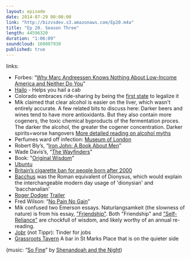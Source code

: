 ```yaml
---
layout: episode
date: 2014-07-29 00:00:00
link: "http://bizvsdev.s3.amazonaws.com/Ep20.m4a"
title: "Ep 20. Season Three"
length: 44596320
duration: "1:06:09"
soundcloud: 160807930
published: true
---
```


links:

- Forbes: “[Why Marc Andreessen Knows Nothing About Low-Income America and Neither Do You](http://www.forbes.com/sites/ciarabyrne/2014/06/30/marc-andreessen-low-income-america-yo/)”
- [Hailo](https://hailocab.com/nyc) - Helps you hail a cab
- Colorado embraces ride-sharing by being the [first state](http://www.denverpost.com/business/ci_25907057/colorado-first-authorize-lyft-and-ubers-ridesharing-services) to legalize it
- Mik claimed that clear alcohol is easier on the liver, which wasn't entirely accurate. A few related bits to discuss here: Darker beers and wines tend to have more antioxidants. But they also contain more cogeners, the toxic chemical byproducts of the fermentation proces. The darker the alcohol, the greater the cogener concentration. Darker spirits=worse hangovers [More detailed reading on alcohol myths](http://greatist.com/health/13-biggest-myths-alcohol)
- Perfumes ward off infection: [Museum of London](http://www.museumoflondon.org.uk/explore-online/pocket-histories/london-plagues-13481665/)
- Robert Bly’s, “[Iron John: A Book About Men](http://www.amazon.com/Iron-John-Book-About-Men/dp/0306813769)”
- Wade Davis’s, “[The Wayfinders](http://www.amazon.com/The-Wayfinders-Ancient-Matters-Lecture/dp/0887847668)”
- Book: "[Original Wisdom](http://www.amazon.com/Original-Wisdom-Stories-Ancient-Knowing/dp/0892818662/)"
- [Ubuntu](http://en.wikipedia.org/wiki/Ubuntu_(philosophy))
- [Britain’s cigarette ban for people born after 2000](http://www.theguardian.com/society/2014/jun/24/cigarette-ban-british-medical-association)
- [Bacchus](http://en.wikipedia.org/wiki/Dionysus) was the Roman equivalent of Dionysus, which would explain the interchangeable modern day usage of 'dionysian' and 'bacchanalian'
- [Roger Dodger](http://en.wikipedia.org/wiki/Roger_Dodger_(film)) [Trailer](https://www.youtube.com/watch?v=2vG6nLW341U)
- Fred Wilson: “[No Pain No Gain](http://avc.com/2014/07/no-pain-no-gain/)”
- Mik confused two Emerson essays. Naturlangsamkeit (the slowness of nature) is from his essay, ["Friendship"](http://www.emersoncentral.com/friendship.htm). Both "Friendship" and ["Self-Reliance"](http://www.emersoncentral.com/selfreliance.htm) are chockfull of wisdom, and likely worthy of an annual re-reading. 
- [Jobr](http://techcrunch.com/2014/05/05/jobr/) (not Tippr): Tinder for jobs
- [Grassroots Tavern](http://www.yelp.com/biz/grassroots-tavern-new-york) A bar in St Marks Place that is on the quieter side

(music: “[So Fine](http://shenandoahandthenight.com/track/so-fine)” by [Shenandoah and the Night](http://shenandoahandthenight.com))

